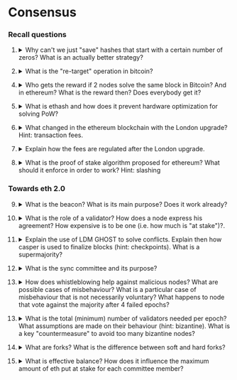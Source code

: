 # Consensus

### Recall questions

1. <details markdown=1><summary markdown="span"> Why can't we just "save" hashes that start with a certain number of zeros? What is an actually better strategy? </summary>
    
    \
    No! In fact, either ==the block header== or the ==position of the nonce (hence the name hasharound)== is going to change depending on the block. \
    A much better strategy for achieving faster solving times is to ==split computation among different nodes, having each machine working on different partitions of possible nonces==. Note however that only the winning node is going to get the reward...
    ![](../../static/BDT/cons1.png)

</details>


2. <details markdown=1><summary markdown="span"> What is the "re-target" operation in bitcoin?  </summary>
    
    \
    It's the operation by which ==the bitcoin protocol ensures a constant difficulty, namely 2016 blocks every 2 weeks==. The name comes from the fact in the PoW algorithm, we look for a block digest ==less or equal to a given target==.

</details>


4. <details markdown=1><summary markdown="span"> Who gets the reward if 2 nodes solve the same block in Bitcoin? And in ethereum? What is the reward then? Does everybody get it? </summary>
    
    \
    Sadly for bitcoin miners, only the ==winning node==! In ethereum, however, things work a bit differently:  we have ==ommers (a.k.a uncles)==, which are ==blocks for which the PoW has been solved but not "in time"== (i.e. the chain continued after another block.)
    
    ![](../../static/BDT/cons2.png)

	Interestingly, ==for every uncle U in block B, the miner of B gets an additional 3.125%== of reward.

</details>


5. <details markdown=1><summary markdown="span"> What is ethash and how does it prevent hardware optimization for solving PoW?  </summary>
    
    \
    Ethash is ethereum's way of ==defending against hardware optimised computation==. One common example in the bitcoin blockchain are ASICs. \
    What ethash does is ==relying on a DAG weighing in at 1GB, changing every 125 hours==.  This makes it harder as 1TB of RAM, especially at the time of release, was really expensive.
    
</details>


6. <details markdown=1><summary markdown="span"> What changed in the ethereum blockchain with the London upgrade?  Hint: transaction fees.</summary>
    
    \
    ![](../../static/BDT/cons8.png)

	In short, ==part of eth is now burnt== .
    
</details>


7. <details markdown=1><summary markdown="span"> Explain how the fees are regulated after the London upgrade.  </summary>
    
    \
	After london upgrade, ==fees are automatically regulated by the system==. An example follows:

	![](../../static/BDT/cons9.png)

	The ==target size is 15M gas units==, with a ==30M max cap==. If ==network utilisation does not decrease, the base fee is increased by 12.5==, otherwise it is ==decreased if network capacity goes below 50%==. 

</details>


8. <details markdown=1><summary markdown="span"> What is the proof of stake algorithm proposed for ethereum? What should it enforce in order to work?  Hint: slashing </summary>
    
    \
    The main idea is the following: ==the more is left at stake by users, the less likely they are to subvert the blockchain==. This is effectively ensured by having ==**validators** place a bet on the blockchain they deem true==. If they are "right", they get a reward. \
    However, in order to work, ==this protocol must ensure  that one cannot simply bet on all chains in order to win==. Because of this, ==slashing is introduced==: some of the ==validator's deposit is going to be burnt with immediate logout if the slashing conditions are violated!==. 

	![](../../static/BDT/cons3.png)

	This overlay (consisting of more things than just slashing!) for the existing PoW chain is known as ==Casper, the friendly finality gadget==.
   
    
</details>

### Towards eth 2.0


9. <details markdown=1><summary markdown="span"> What is the beacon? What is its main purpose? Does it work already? </summary>
    
    \
    The beacon is ==a proof of stake chain, which will be the "next" evolution of the existing eth blockchain==. The main idea is to ==make things faster: delegate smart contracts executions to shards, while the backbone executes transactions.==
    After a while, the shards ==roll up to synch with the beacon==. \
    The beacon mechanism effectively started working on ==September 2022, with the Paris upgrade, a.k.a. the Merge==.

	![](../../static/BDT/cons4.png)
    
</details>


10. <details markdown=1><summary markdown="span"> What is the role of a validator? How does a node express his agreement? How expensive is to be one (i.e. how much is "at stake")?. </summary>
    
    \
    At the moment, being a validator is expensive!
    ![](../../static/BDT/cons5.png)

	A validator is responsible for:
	- ==checking the validity of propagated blocks==
	- ==create and propagate new blocks, if they are the proposer==

	==Agreement is expressed with attestations== for block deemed valid.

</details>


11. <details markdown=1><summary markdown="span"> Explain the use of LDM GHOST to solve conflicts. Explain then how casper is used to finalize blocks (hint: checkpoints). What is a supermajority? </summary>
    
    \
	LDM GHOST is used to ==decide agreement on the next block in a chain==. It basically ==favours the block with the most attestations, only considering the most recent messages from each validator== (hence the greediness). Here is an example of the mechanism (reads from bottom to top!):

	 ![](../../static/BDT/cons10.png)

	For what regards Casper instead:

	![](../../static/BDT/cons6.png)

	It is also important that a ==“supermajority link” must exist between successive checkpoints A and B== (i.e., 2/3 of the total staked ETH voting that checkpoint B is the correct descendant of checkpoint A) ==to upgrade A to finalized and B to justified==.

	![](../../static/BDT/cons11.png)

</details>


12. <details markdown=1><summary markdown="span"> What is the sync committee and its purpose? </summary>
    
    \
	Every 256 epochs (~27 hours), a sync committee is randomly assigned. It is a ==group of 512 validators that signs block headers for each new slot. A light client can take these headers to represent accurate and validated blocks==. 
    
</details>


13. <details markdown=1><summary markdown="span"> How does whistleblowing help against malicious nodes? What are possible cases of misbehaviour?  What is a particular case of misbehaviour that is not necessarily voluntary?  What happens to node that vote against the majority after 4 failed epochs? </summary>
    
    \
	A ==whistleblowing validator sends a message to be included in the next block, in order to signal a node that is caught doing one of the following==:

	![](../../static/BDT/cons7.png)

	The offending node is going to be ==slashed and eventually removed==. Note that ==inactivity is also considered as sabotage==: after 4 failed epochs, nodes that vote against the majority are penalised.
    
</details>


13. <details markdown=1><summary markdown="span"> What is the total (minimum) number of validators needed per epoch? What assumptions are made on their behaviour (hint: bizantine). What is a key "countermeasure" to avoid too many bizantine nodes? </summary>
    
    \
	![](../../static/BDT/cons12.png)

	One key thing:

	![](../../static/BDT/cons13.png)

	Also note that ==nodes can voluntarily exit after serving 2048 epochs (~9 days)==, but will be given their stake back ==after 4 epochs==, in order to be able to slash malicious nodes that are trying to exit. 
    
</details>

14. <details markdown=1><summary markdown="span"> What are forks? What is the difference between soft and hard forks?</summary>
    
    \
	Forks:
	- ==hard==: non backwards compatible, old nodes are "excluded from the new blockchain and go on their own;
	- ==soft==: backwards compatible, i.e. nodes that ==refuse to acknowledge the fork simply ignore the updated protocol==.
    
</details>

15. <details markdown=1><summary markdown="span"> What is effective balance? How does it influence the maximum amount of eth put at stake for each committee member?</summary>
    
    \
	![](../../static/BDT/cons14.png)
    
</details>
